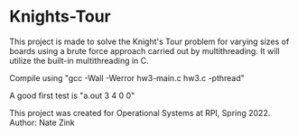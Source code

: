# Knights-Tour

This project is made to solve the Knight's Tour problem for
varying sizes of boards using a brute force approach carried
out by multithreading. It will utilize the built-in
multithreading in C. 


Compile using "gcc -Wall -Werror hw3-main.c hw3.c -pthread"

A good first test is "a.out 3 4 0 0"


This project was created for Operational Systems at RPI, Spring
2022.
Author: Nate Zink
